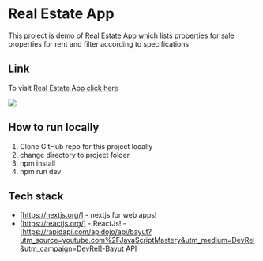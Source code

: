 # Real Estate App

This project is demo of Real Estate App which lists properties for sale properties for rent
and filter according to specifications



## Link

To visit [Real Estate  App click here ](https://real-estate-sp3w.vercel.app/)


![](https://github.com/riyazpt/Monster-Slayer-Game/blob/main/images/real-estate.png)



## How to run locally

1.  Clone GitHub repo for this project locally
2.  change directory to project folder
3.  npm install
4.  npm run dev

## Tech stack

- [https://nextjs.org/] - nextjs for web apps!
- [https://reactjs.org/] - ReactJs!
-[https://rapidapi.com/apidojo/api/bayut?utm_source=youtube.com%2FJavaScriptMastery&utm_medium=DevRel&utm_campaign=DevRel]-Bayut API
